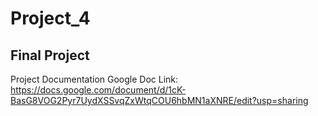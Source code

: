 # Project_4
Final Project 
---
Project Documentation Google Doc Link: https://docs.google.com/document/d/1cK-BasG8VOG2Pyr7UydXSSvqZxWtqCOU6hbMN1aXNRE/edit?usp=sharing
